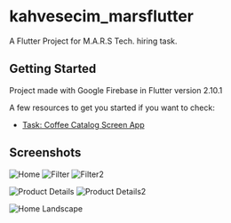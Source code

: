 # kahvesecim_marsflutter

A Flutter Project for M.A.R.S Tech. hiring task.

## Getting Started

Project made with Google Firebase in Flutter version 2.10.1

A few resources to get you started if you want to check:

- [Task: Coffee Catalog Screen App](https://www.figma.com/proto/DBqBnyOT3J4LB3k1JGViiI/Kahve-Se%C3%A7im-Ekran%C4%B1?node-id=1%3A2&viewport=372%2C327%2C0.23863832652568817&scaling=scale-down)

## Screenshots

![Home](https://raw.githubusercontent.com/asimkymk/kahvesecim_marsflutter/main/screenshots/Home.png?raw=true)
![Filter](https://raw.githubusercontent.com/asimkymk/kahvesecim_marsflutter/main/screenshots/Filter.png?raw=true)
![Filter2](https://raw.githubusercontent.com/asimkymk/kahvesecim_marsflutter/main/screenshots/Filter2.png?raw=true)

![Product Details](https://raw.githubusercontent.com/asimkymk/kahvesecim_marsflutter/main/screenshots/ProductDetails.png?raw=true)
![Product Details2](https://raw.githubusercontent.com/asimkymk/kahvesecim_marsflutter/main/screenshots/ProductDetails2.png?raw=true)


![Home Landscape](https://raw.githubusercontent.com/asimkymk/kahvesecim_marsflutter/main/screenshots/Home%202.png?raw=true)
